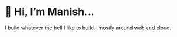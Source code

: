# 👋 Hi, I’m Manish...

I build whatever the hell I like to build...mostly around web and cloud. 





